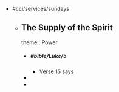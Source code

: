 - #cci/services/sundays
	- ## The Supply of the Spirit
	  theme:: Power
		- ##### #bible/Luke/5
			- Verse 15 says
		-
		-